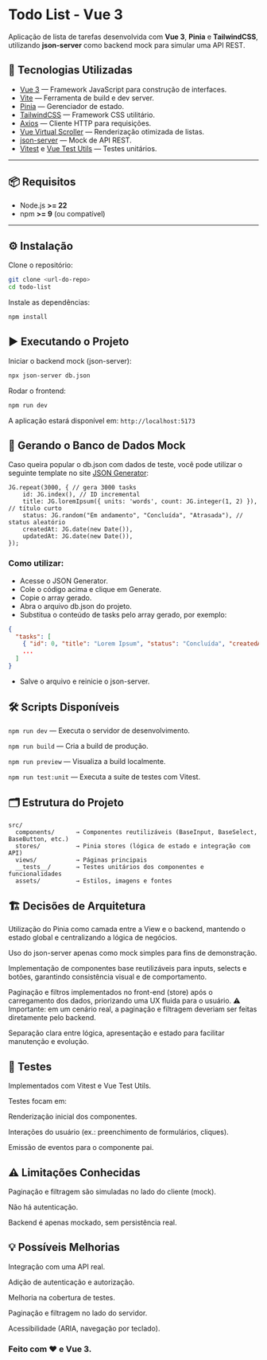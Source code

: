 # Todo List - Vue 3

Aplicação de lista de tarefas desenvolvida com **Vue 3**, **Pinia** e **TailwindCSS**, utilizando **json-server** como backend mock para simular uma API REST.

## 🚀 Tecnologias Utilizadas

- [Vue 3](https://vuejs.org/) — Framework JavaScript para construção de interfaces.
- [Vite](https://vitejs.dev/) — Ferramenta de build e dev server.
- [Pinia](https://pinia.vuejs.org/) — Gerenciador de estado.
- [TailwindCSS](https://tailwindcss.com/) — Framework CSS utilitário.
- [Axios](https://axios-http.com/) — Cliente HTTP para requisições.
- [Vue Virtual Scroller](https://github.com/Akryum/vue-virtual-scroller) — Renderização otimizada de listas.
- [json-server](https://github.com/typicode/json-server) — Mock de API REST.
- [Vitest](https://vitest.dev/) e [Vue Test Utils](https://test-utils.vuejs.org/) — Testes unitários.

---

## 📦 Requisitos

- Node.js **>= 22**
- npm **>= 9** (ou compatível)

---

## ⚙️ Instalação

Clone o repositório:

```bash
git clone <url-do-repo>
cd todo-list
```

Instale as dependências:
```bash
npm install
```

## ▶️ Executando o Projeto

Iniciar o backend mock (json-server):
```bash
npx json-server db.json
```

Rodar o frontend:
```bash
npm run dev
```

A aplicação estará disponível em:
``
http://localhost:5173
``

## 📄 Gerando o Banco de Dados Mock
Caso queira popular o db.json com dados de teste, você pode utilizar o seguinte template no site [JSON Generator](https://app.json-generator.com/):

````
JG.repeat(3000, { // gera 3000 tasks  
    id: JG.index(), // ID incremental
    title: JG.loremIpsum({ units: 'words', count: JG.integer(1, 2) }), // título curto
    status: JG.random("Em andamento", "Concluída", "Atrasada"), // status aleatório
    createdAt: JG.date(new Date()),
    updatedAt: JG.date(new Date()),
});
````

### Como utilizar:

- Acesse o JSON Generator.
- Cole o código acima e clique em Generate.
- Copie o array gerado.
- Abra o arquivo db.json do projeto.
- Substitua o conteúdo de tasks pelo array gerado, por exemplo:

```json
{
  "tasks": [
    { "id": 0, "title": "Lorem Ipsum", "status": "Concluída", "createdAt": "...", "updatedAt": "..." },
    ...
  ]
}
```

- Salve o arquivo e reinicie o json-server.

## 🛠 Scripts Disponíveis

``npm run dev`` — Executa o servidor de desenvolvimento.

``npm run build`` — Cria a build de produção.

``npm run preview`` — Visualiza a build localmente.

``npm run test:unit`` — Executa a suite de testes com Vitest.

## 🗂 Estrutura do Projeto

````
src/
  components/      → Componentes reutilizáveis (BaseInput, BaseSelect, BaseButton, etc.)
  stores/          → Pinia stores (lógica de estado e integração com API)
  views/           → Páginas principais
  __tests__/       → Testes unitários dos componentes e funcionalidades
  assets/          → Estilos, imagens e fontes
````

## 🏗 Decisões de Arquitetura


Utilização do Pinia como camada entre a View e o backend, mantendo o estado global e centralizando a lógica de negócios.

Uso do json-server apenas como mock simples para fins de demonstração.

Implementação de componentes base reutilizáveis para inputs, selects e botões, garantindo consistência visual e de comportamento.

Paginação e filtros implementados no front-end (store) após o carregamento dos dados, priorizando uma UX fluida para o usuário.
⚠️ Importante: em um cenário real, a paginação e filtragem deveriam ser feitas diretamente pelo backend.

Separação clara entre lógica, apresentação e estado para facilitar manutenção e evolução.

## 🧪 Testes

Implementados com Vitest e Vue Test Utils.

Testes focam em:

Renderização inicial dos componentes.

Interações do usuário (ex.: preenchimento de formulários, cliques).

Emissão de eventos para o componente pai.

## ⚠️ Limitações Conhecidas

Paginação e filtragem são simuladas no lado do cliente (mock).

Não há autenticação.

Backend é apenas mockado, sem persistência real.

## 💡 Possíveis Melhorias

Integração com uma API real.

Adição de autenticação e autorização.

Melhoria na cobertura de testes.

Paginação e filtragem no lado do servidor.

Acessibilidade (ARIA, navegação por teclado).

### Feito com ❤️ e Vue 3.